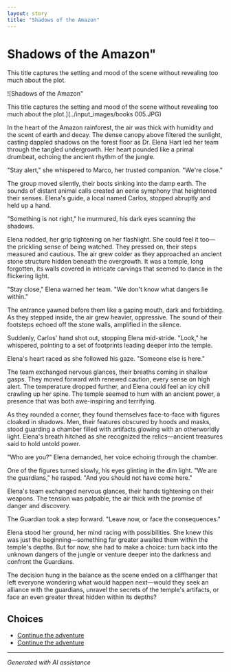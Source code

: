 ```yaml
---
layout: story
title: "Shadows of the Amazon"
---
```


# Shadows of the Amazon"

This title captures the setting and mood of the scene without revealing too much about the plot.

![Shadows of the Amazon"

This title captures the setting and mood of the scene without revealing too much about the plot.](../input_images/books 005.JPG)

In the heart of the Amazon rainforest, the air was thick with humidity and the scent of earth and decay. The dense canopy above filtered the sunlight, casting dappled shadows on the forest floor as Dr. Elena Hart led her team through the tangled undergrowth. Her heart pounded like a primal drumbeat, echoing the ancient rhythm of the jungle.

"Stay alert," she whispered to Marco, her trusted companion. "We're close."

The group moved silently, their boots sinking into the damp earth. The sounds of distant animal calls created an eerie symphony that heightened their senses. Elena's guide, a local named Carlos, stopped abruptly and held up a hand.

"Something is not right," he murmured, his dark eyes scanning the shadows.

Elena nodded, her grip tightening on her flashlight. She could feel it too—the prickling sense of being watched. They pressed on, their steps measured and cautious. The air grew colder as they approached an ancient stone structure hidden beneath the overgrowth. It was a temple, long forgotten, its walls covered in intricate carvings that seemed to dance in the flickering light.

"Stay close," Elena warned her team. "We don't know what dangers lie within."

The entrance yawned before them like a gaping mouth, dark and forbidding. As they stepped inside, the air grew heavier, oppressive. The sound of their footsteps echoed off the stone walls, amplified in the silence.

Suddenly, Carlos' hand shot out, stopping Elena mid-stride. "Look," he whispered, pointing to a set of footprints leading deeper into the temple.

Elena's heart raced as she followed his gaze. "Someone else is here."

The team exchanged nervous glances, their breaths coming in shallow gasps. They moved forward with renewed caution, every sense on high alert. The temperature dropped further, and Elena could feel an icy chill crawling up her spine. The temple seemed to hum with an ancient power, a presence that was both awe-inspiring and terrifying.

As they rounded a corner, they found themselves face-to-face with figures cloaked in shadows. Men, their features obscured by hoods and masks, stood guarding a chamber filled with artifacts glowing with an otherworldly light. Elena's breath hitched as she recognized the relics—ancient treasures said to hold untold power.

"Who are you?" Elena demanded, her voice echoing through the chamber.

One of the figures turned slowly, his eyes glinting in the dim light. "We are the guardians," he rasped. "And you should not have come here."

Elena's team exchanged nervous glances, their hands tightening on their weapons. The tension was palpable, the air thick with the promise of danger and discovery.

The Guardian took a step forward. "Leave now, or face the consequences."

Elena stood her ground, her mind racing with possibilities. She knew this was just the beginning—something far greater awaited them within the temple's depths. But for now, she had to make a choice: turn back into the unknown dangers of the jungle or venture deeper into the darkness and confront the Guardians.

The decision hung in the balance as the scene ended on a cliffhanger that left everyone wondering what would happen next—would they seek an alliance with the guardians, unravel the secrets of the temple's artifacts, or face an even greater threat hidden within its depths?


## Choices

* [Continue the adventure](./20221012_105602)
* [Continue the adventure](./20221113_153653)


---
*Generated with AI assistance*

